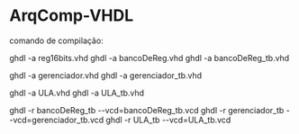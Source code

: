 # ArqComp-VHDL

comando de compilação:

ghdl -a reg16bits.vhd
ghdl -a bancoDeReg.vhd
ghdl -a bancoDeReg_tb.vhd

ghdl -a gerenciador.vhd
ghdl -a gerenciador_tb.vhd

ghdl -a ULA.vhd
ghdl -a ULA_tb.vhd

ghdl -r bancoDeReg_tb --vcd=bancoDeReg_tb.vcd
ghdl -r gerenciador_tb --vcd=gerenciador_tb.vcd
ghdl -r ULA_tb --vcd=ULA_tb.vcd